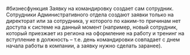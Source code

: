 #бизнесфункция 
Заявку на командировку создает сам сотрудник.  
Сотрудники Административного отдела создают заявки только на директорат или за сотрудника, у которого по каким-то причинам нет доступа к системе на данный момент (например, новый сотрудник, который приезжает из региона на оформление на работу и тренинг на вступление в должность – т.е. день командировки совпадает с днем начала работы в компании, а заявку нужно сделать заранее).